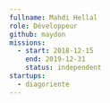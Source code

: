```yaml
---
fullname: Mahdi Hellal
role: Développeur
github: maydon
missions:
  - start: 2018-12-15
    end: 2019-12-31
    status: independent
startups:
  - diagoriente
---
```

